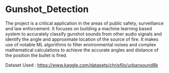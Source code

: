 # Gunshot_Detection

The project is a critical application in the areas of public safety, surveillance and law enforcement. It focuses on building a machine learning based system to accurately classify gunshot sounds from other audio signals and identify the angle and approximate location of the source of fire. It makes use of notable ML algorithms to filter environmental noises and complex mathematical calculations to achieve the accurate angles and distance of the position the bullet is fired.

Dataset Used : https://www.kaggle.com/datasets/chrisfilo/urbansound8k 

